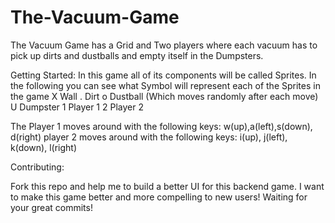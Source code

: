 # The-Vacuum-Game
The Vacuum Game has a Grid and Two players where each vacuum has to pick up dirts and dustballs and empty itself in the Dumpsters.

Getting Started: 
In this game all of its components will be called Sprites. In the following you can see what Symbol will represent each of the Sprites in the game
X   Wall
.  Dirt
o  Dustball (Which moves randomly after each move)
U Dumpster
1 Player 1
2 Player 2

The Player 1 moves around with the following keys: w(up),a(left),s(down), d(right)
player 2 moves around with the following keys: i(up), j(left), k(down), l(right)

Contributing: 

Fork this repo and help me to build a better UI for this backend game. I want to make this game better and more compelling to new users!
Waiting for your great commits!
